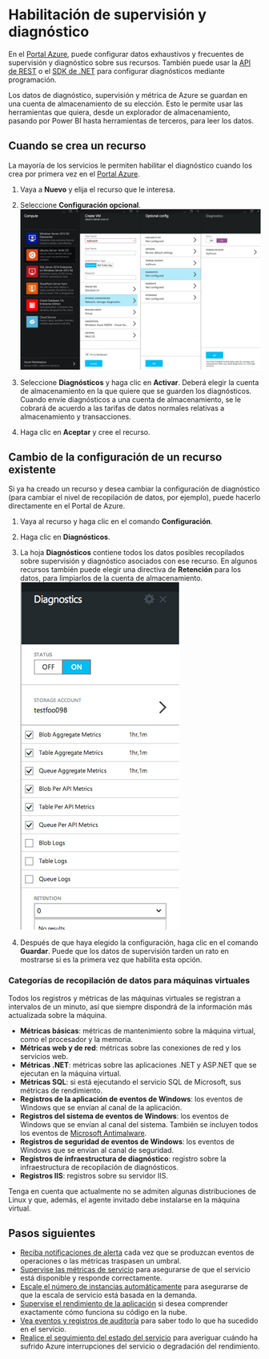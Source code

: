 <properties
	pageTitle="Habilitación de la supervisión y el diagnóstico de Microsoft Azure | Microsoft Azure "
	description="Obtenga información acerca de la configuración del diagnóstico de los recursos en Azure."
	authors="rboucher"
	manager=""
	editor=""
	services="monitoring-and-diagnostics"
	documentationCenter="monitoring-and-diagnostics"/>

<tags
	ms.service="monitoring-and-diagnostics"
	ms.workload="na"
	ms.tgt_pltfrm="na"
	ms.devlang="na"
	ms.topic="article"
	ms.date="09/08/2015"
	ms.author="robb"/>

# Habilitación de supervisión y diagnóstico

En el [Portal Azure](https://portal.azure.com), puede configurar datos exhaustivos y frecuentes de supervisión y diagnóstico sobre sus recursos. También puede usar la [API de REST](https://msdn.microsoft.com/library/azure/dn931932.aspx) o el [SDK de .NET](https://www.nuget.org/packages/Microsoft.Azure.Insights/) para configurar diagnósticos mediante programación.

Los datos de diagnóstico, supervisión y métrica de Azure se guardan en una cuenta de almacenamiento de su elección. Esto le permite usar las herramientas que quiera, desde un explorador de almacenamiento, pasando por Power BI hasta herramientas de terceros, para leer los datos.

## Cuando se crea un recurso

La mayoría de los servicios le permiten habilitar el diagnóstico cuando los crea por primera vez en el [Portal Azure](https://portal.azure.com).

1. Vaya a **Nuevo** y elija el recurso que le interesa.

2. Seleccione **Configuración opcional**. ![Hoja Diagnósticos](./media/insights-how-to-use-diagnostics/Insights_CreateTime.png)

3. Seleccione **Diagnósticos** y haga clic en **Activar**. Deberá elegir la cuenta de almacenamiento en la que quiere que se guarden los diagnósticos. Cuando envíe diagnósticos a una cuenta de almacenamiento, se le cobrará de acuerdo a las tarifas de datos normales relativas a almacenamiento y transacciones.

4. Haga clic en **Aceptar** y cree el recurso.

## Cambio de la configuración de un recurso existente

Si ya ha creado un recurso y desea cambiar la configuración de diagnóstico (para cambiar el nivel de recopilación de datos, por ejemplo), puede hacerlo directamente en el Portal de Azure.

1. Vaya al recurso y haga clic en el comando **Configuración**.

2. Haga clic en **Diagnósticos**.

3. La hoja **Diagnósticos** contiene todos los datos posibles recopilados sobre supervisión y diagnóstico asociados con ese recurso. En algunos recursos también puede elegir una directiva de **Retención** para los datos, para limpiarlos de la cuenta de almacenamiento. ![Diagnósticos de almacenamiento](./media/insights-how-to-use-diagnostics/Insights_StorageDiagnostics.png)

4. Después de que haya elegido la configuración, haga clic en el comando **Guardar**. Puede que los datos de supervisión tarden un rato en mostrarse si es la primera vez que habilita esta opción.

### Categorías de recopilación de datos para máquinas virtuales
Todos los registros y métricas de las máquinas virtuales se registran a intervalos de un minuto, así que siempre dispondrá de la información más actualizada sobre la máquina.

- **Métricas básicas**: métricas de mantenimiento sobre la máquina virtual, como el procesador y la memoria.
- **Métricas web y de red**: métricas sobre las conexiones de red y los servicios web.
- **Métricas .NET**: métricas sobre las aplicaciones .NET y ASP.NET que se ejecutan en la máquina virtual.
- **Métricas SQL**: si está ejecutando el servicio SQL de Microsoft, sus métricas de rendimiento.
- **Registros de la aplicación de eventos de Windows**: los eventos de Windows que se envían al canal de la aplicación.
- **Registros del sistema de eventos de Windows**: los eventos de Windows que se envían al canal del sistema. También se incluyen todos los eventos de [Microsoft Antimalware](http://go.microsoft.com/fwlink/?LinkID=404171&clcid=0x409).
- **Registros de seguridad de eventos de Windows**: los eventos de Windows que se envían al canal de seguridad.
- **Registros de infraestructura de diagnóstico**: registro sobre la infraestructura de recopilación de diagnósticos.
- **Registros IIS**: registros sobre su servidor IIS.

Tenga en cuenta que actualmente no se admiten algunas distribuciones de Linux y que, además, el agente invitado debe instalarse en la máquina virtual.

## Pasos siguientes

* [Reciba notificaciones de alerta](insights-receive-alert-notifications.md) cada vez que se produzcan eventos de operaciones o las métricas traspasen un umbral.
* [Supervise las métricas de servicio](insights-how-to-customize-monitoring.md) para asegurarse de que el servicio está disponible y responde correctamente.
* [Escale el número de instancias automáticamente](insights-how-to-scale.md) para asegurarse de que la escala de servicio está basada en la demanda.
* [Supervise el rendimiento de la aplicación](insights-perf-analytics.md) si desea comprender exactamente cómo funciona su código en la nube.
* [Vea eventos y registros de auditoría](insights-debugging-with-events.md) para saber todo lo que ha sucedido en el servicio.
* [Realice el seguimiento del estado del servicio](insights-service-health.md) para averiguar cuándo ha sufrido Azure interrupciones del servicio o degradación del rendimiento.

<!---HONumber=AcomDC_0810_2016-->